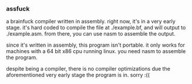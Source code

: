 ### assfuck

a brainfuck compiler written in assembly. right now, it's in a very early stage. it's hard coded to compile the file at ./example.bf, and will output to ./example.asm. from there, you can use nasm to assemble the output.

since it's written in assembly, this program isn't portable. it only works for machines with a 64 bit x86 cpu running linux. you need nasm to assemble the program.

despite being a compiler, there is no compiler optimizations due the aforementioned very early stage the program is in. sorry :((
